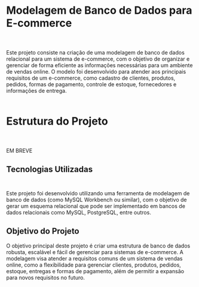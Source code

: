 # Modelagem de Banco de Dados para E-commerce <br><br>
Este projeto consiste na criação de uma modelagem de banco de dados relacional para um sistema de e-commerce, com o objetivo de organizar e gerenciar de forma eficiente as informações necessárias para um ambiente de vendas online. O modelo foi desenvolvido para atender aos principais requisitos de um e-commerce, como cadastro de clientes, produtos, pedidos, formas de pagamento, controle de estoque, fornecedores e informações de entrega. <br><br>

# Estrutura do Projeto <br><br>

EM BREVE

## Tecnologias Utilizadas <br> <br>
Este projeto foi desenvolvido utilizando uma ferramenta de modelagem de banco de dados (como MySQL Workbench ou similar), com o objetivo de gerar um esquema relacional que pode ser implementado em bancos de dados relacionais como MySQL, PostgreSQL, entre outros.

## Objetivo do Projeto

O objetivo principal deste projeto é criar uma estrutura de banco de dados robusta, escalável e fácil de gerenciar para sistemas de e-commerce. A modelagem visa atender a requisitos comuns de um sistema de vendas online, como a flexibilidade para gerenciar clientes, produtos, pedidos, estoque, entregas e formas de pagamento, além de permitir a expansão para novos requisitos no futuro.
